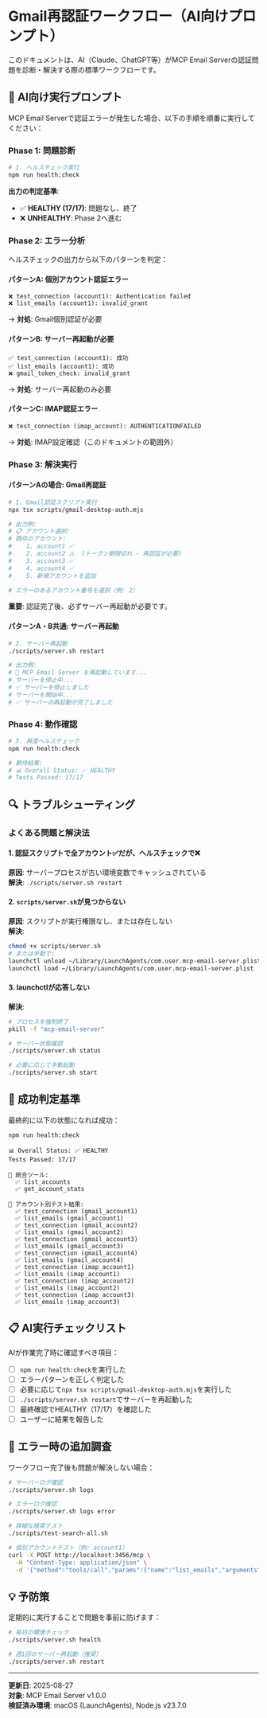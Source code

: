 # Gmail再認証ワークフロー（AI向けプロンプト）

このドキュメントは、AI（Claude、ChatGPT等）がMCP Email Serverの認証問題を診断・解決する際の標準ワークフローです。

## 🤖 AI向け実行プロンプト

MCP Email Serverで認証エラーが発生した場合、以下の手順を順番に実行してください：

### Phase 1: 問題診断

```bash
# 1. ヘルスチェック実行
npm run health:check
```

**出力の判定基準**:
- ✅ **HEALTHY (17/17)**: 問題なし、終了
- ❌ **UNHEALTHY**: Phase 2へ進む

### Phase 2: エラー分析

ヘルスチェックの出力から以下のパターンを判定：

#### パターンA: 個別アカウント認証エラー
```
❌ test_connection (account1): Authentication failed
❌ list_emails (account1): invalid_grant
```
→ **対処**: Gmail個別認証が必要

#### パターンB: サーバー再起動が必要
```
✅ test_connection (account1): 成功
✅ list_emails (account1): 成功
❌ gmail_token_check: invalid_grant
```
→ **対処**: サーバー再起動のみ必要

#### パターンC: IMAP認証エラー  
```
❌ test_connection (imap_account): AUTHENTICATIONFAILED
```
→ **対処**: IMAP設定確認（このドキュメントの範囲外）

### Phase 3: 解決実行

#### パターンAの場合: Gmail再認証

```bash
# 1. Gmail認証スクリプト実行
npx tsx scripts/gmail-desktop-auth.mjs

# 出力例:
# 📋 アカウント選択:
# 既存のアカウント:
#    1. account1 ✅  
#    2. account2 ⚠️  (トークン期限切れ - 再認証が必要)
#    3. account3 ✅
#    4. account4 ✅
#    5. 新規アカウントを追加

# エラーのあるアカウント番号を選択（例: 2）
```

**重要**: 認証完了後、必ずサーバー再起動が必要です。

#### パターンA・B共通: サーバー再起動

```bash
# 2. サーバー再起動
./scripts/server.sh restart

# 出力例:
# 🔄 MCP Email Server を再起動しています...
# サーバーを停止中...
# ✅ サーバーを停止しました
# サーバーを開始中...
# ✅ サーバーの再起動が完了しました
```

### Phase 4: 動作確認

```bash
# 3. 再度ヘルスチェック
npm run health:check

# 期待結果:
# 📊 Overall Status: ✅ HEALTHY
# Tests Passed: 17/17
```

## 🔍 トラブルシューティング

### よくある問題と解決法

#### 1. 認証スクリプトで全アカウント✅だが、ヘルスチェックで❌
**原因**: サーバープロセスが古い環境変数でキャッシュされている  
**解決**: `./scripts/server.sh restart`

#### 2. `scripts/server.sh`が見つからない  
**原因**: スクリプトが実行権限なし、または存在しない  
**解決**:
```bash
chmod +x scripts/server.sh
# または手動で:
launchctl unload ~/Library/LaunchAgents/com.user.mcp-email-server.plist
launchctl load ~/Library/LaunchAgents/com.user.mcp-email-server.plist
```

#### 3. launchctlが応答しない
**解決**:
```bash
# プロセスを強制終了
pkill -f "mcp-email-server"

# サーバー状態確認
./scripts/server.sh status

# 必要に応じて手動起動
./scripts/server.sh start
```

## 🎯 成功判定基準

最終的に以下の状態になれば成功：

```bash
npm run health:check
```

```
📊 Overall Status: ✅ HEALTHY
Tests Passed: 17/17

🔗 統合ツール:
  ✅ list_accounts
  ✅ get_account_stats

📧 アカウント別テスト結果:
  ✅ test_connection (gmail_account1)
  ✅ list_emails (gmail_account1)
  ✅ test_connection (gmail_account2)
  ✅ list_emails (gmail_account2)
  ✅ test_connection (gmail_account3)
  ✅ list_emails (gmail_account3)
  ✅ test_connection (gmail_account4)
  ✅ list_emails (gmail_account4)
  ✅ test_connection (imap_account1)
  ✅ list_emails (imap_account1)
  ✅ test_connection (imap_account2)
  ✅ list_emails (imap_account2)
  ✅ test_connection (imap_account3)
  ✅ list_emails (imap_account3)
```

## 📋 AI実行チェックリスト

AIが作業完了時に確認すべき項目：

- [ ] `npm run health:check`を実行した
- [ ] エラーパターンを正しく判定した
- [ ] 必要に応じて`npx tsx scripts/gmail-desktop-auth.mjs`を実行した
- [ ] `./scripts/server.sh restart`でサーバーを再起動した
- [ ] 最終確認でHEALTHY（17/17）を確認した
- [ ] ユーザーに結果を報告した

## 🚨 エラー時の追加調査

ワークフロー完了後も問題が解決しない場合：

```bash
# サーバーログ確認
./scripts/server.sh logs

# エラーログ確認  
./scripts/server.sh logs error

# 詳細な検索テスト
./scripts/test-search-all.sh

# 個別アカウントテスト（例: account1）
curl -X POST http://localhost:3456/mcp \
  -H "Content-Type: application/json" \
  -d '{"method":"tools/call","params":{"name":"list_emails","arguments":{"account_name":"account1","limit":1}}}'
```

## 💡 予防策

定期的に実行することで問題を事前に防げます：

```bash
# 毎日の健康チェック
./scripts/server.sh health

# 週1回のサーバー再起動（推奨）
./scripts/server.sh restart
```

---

**更新日**: 2025-08-27  
**対象**: MCP Email Server v1.0.0  
**検証済み環境**: macOS (LaunchAgents), Node.js v23.7.0